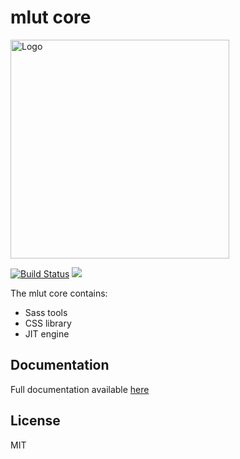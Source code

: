 # mlut core #

<img alt="Logo" src="https://github.com/mr150/mlut/raw/master/docs/img/logo-full.png" width="350"/>

[![Build Status](https://travis-ci.com/mr150/mlut.svg?branch=master)](https://travis-ci.com/mr150/mlut)
[![](https://img.shields.io/npm/v/mlut.svg)](https://www.npmjs.com/package/mlut)

The mlut core contains:
- Sass tools
- CSS library
- JIT engine

## Documentation ##
Full documentation available [here](https://mr150.github.io/mlut/)

## License ##
MIT
